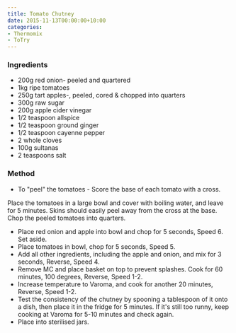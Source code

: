 ```yaml
---
title: Tomato Chutney
date: 2015-11-13T00:00:00+10:00
categories:
- Thermomix
- ToTry
---
```









### Ingredients

* 200g red onion- peeled and quartered
* 1kg ripe tomatoes
* 250g tart apples-, peeled, cored & chopped into quarters
* 300g raw sugar
* 200g apple cider vinegar
* 1/2 teaspoon allspice
* 1/2 teaspoon ground ginger
* 1/2 teaspoon cayenne pepper
* 2 whole cloves
* 100g sultanas
* 2 teaspoons salt

### Method

* To "peel" the tomatoes - Score the base of each tomato with a cross.

Place the tomatoes in a large bowl and cover with boiling water, and
leave for 5 minutes. Skins should easily peel away from the cross at the
base. Chop the peeled tomatoes into quarters.

* Place red onion and apple into bowl and chop for 5 seconds, Speed 6. Set aside.
* Place tomatoes in bowl, chop for 5 seconds, Speed 5.
* Add all other ingredients, including the apple and onion, and mix for 3 seconds, Reverse, Speed 4.
* Remove MC and place basket on top to prevent splashes.  Cook for 60 minutes, 100 degrees, Reverse, Speed 1-2.
* Increase temperature to Varoma, and cook for another 20 minutes, Reverse, Speed 1-2.
* Test the consistency of the chutney by spooning a tablespoon of it onto a dish, then place it in the fridge for 5 minutes. If it's still too runny, keep cooking at Varoma for 5-10 minutes and check again. 
* Place into sterilised jars.
